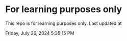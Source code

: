 # For learning purposes only
This repo is for learning purposes only.
Last updated at

Friday, July 26, 2024 5:35:15 PM

